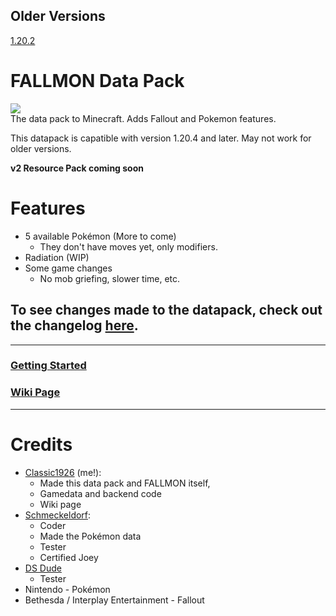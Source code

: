 ## Older Versions
[1.20.2](https://github.com/ClassicBoost/FALLMON-in-Minecraft/tree/1.20.2-Legacy)
# FALLMON Data Pack
![](https://cdn.discordapp.com/attachments/1175476820322291774/1208616884363075605/title.png?ex=65e3ef30&is=65d17a30&hm=439cb4ae19baa9b592e280d9c38f09ef23a4dcae6c9628fe5c1747430a85a1be&)<br>
The data pack to Minecraft. Adds Fallout and Pokemon features.

This datapack is capatible with version 1.20.4 and later. May not work for older versions.

**v2 Resource Pack coming soon**

# Features
* 5 available Pokémon (More to come)
   * They don't have moves yet, only modifiers.
* Radiation (WIP)
* Some game changes
  * No mob griefing, slower time, etc.
## To see changes made to the datapack, check out the changelog [here](https://github.com/ClassicBoost/FALLMON-Data-Pack/blob/main/CHANGELOG.md).
-----------------------------------------------
### [Getting Started](https://github.com/ClassicBoost/FALLMON-Data-Pack/wiki/Getting-Started)<br>
### [Wiki Page](https://github.com/ClassicBoost/FALLMON-Data-Pack/wiki)<br>
-----------------------------------------------
# Credits
* [Classic1926](https://twitter.com/classic1926) (me!):
  * Made this data pack and FALLMON itself,
  * Gamedata and backend code
  * Wiki page
* [Schmeckeldorf](https://twitter.com/Schmeckeld0rf):
  * Coder
  * Made the Pokémon data
  * Tester
  * Certified Joey
* [DS Dude](https://twitter.com/DSDude3)
  * Tester
* Nintendo - Pokémon
* Bethesda / Interplay Entertainment - Fallout
